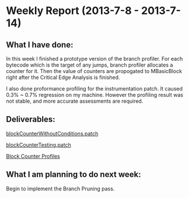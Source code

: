 Weekly Report (2013-7-8 - 2013-7-14)
=====================================

What I have done:
-----------------
In this week I finished a prototype version of the branch profiler. For each bytecode which is the target of
any jumps, branch profiler allocates a counter for it. Then the value of counters are propogated to
MBasicBlock right after the Critical Edge Analysis is finished.

I also done proformance profiling for the instrumentation patch. It caused 0.3% ~ 0.7% regression on my machine.
However the profiling result was not stable, and more accurate assessments are required.

Deliverables:
-------------

[blockCounterWithoutConditions.patch](https://github.com/lazyparser/gsoc2013/blob/master/patches/blockCounterWithoutConditions.patch)

[blockCounterTesting.patch](https://github.com/lazyparser/gsoc2013/blob/master/patches/blockCounterTesting.patch)

[Block Counter Profiles](https://github.com/lazyparser/gsoc2013/tree/master/block_counter_dump)


What I am planning to do next week:
-----------------------------------
Begin to implement the Branch Pruning pass.
